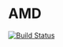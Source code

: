 # AMD

[![Build Status](https://travis-ci.org/dpo/AMD.jl.svg?branch=master)](https://travis-ci.org/dpo/AMD.jl)
